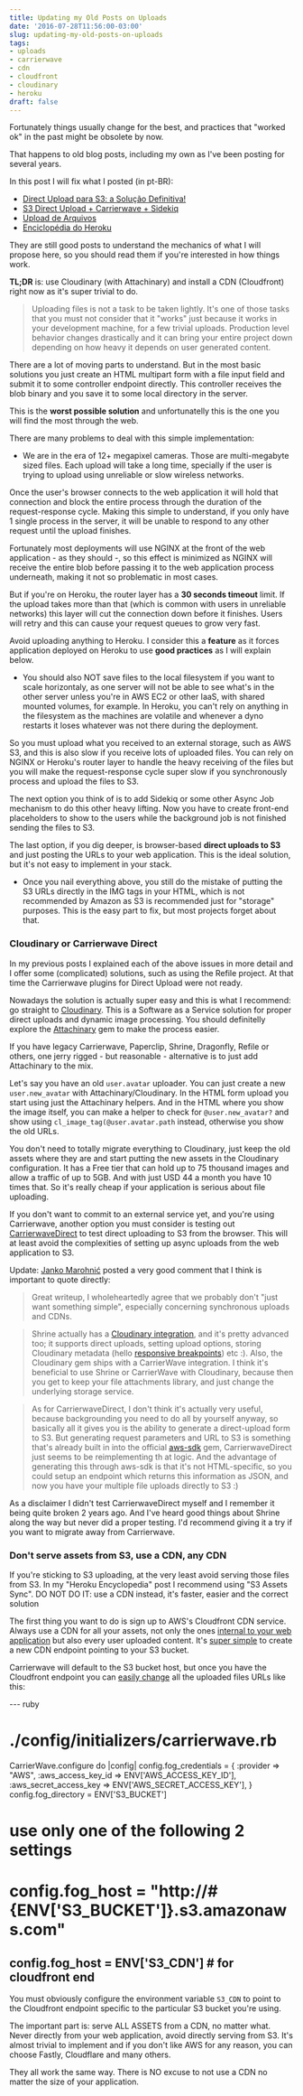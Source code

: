 ```yaml
---
title: Updating my Old Posts on Uploads
date: '2016-07-28T11:56:00-03:00'
slug: updating-my-old-posts-on-uploads
tags:
- uploads
- carrierwave
- cdn
- cloudfront
- cloudinary
- heroku
draft: false
---
```


Fortunately things usually change for the best, and practices that "worked ok" in the past might be obsolete by now.

That happens to old blog posts, including my own as I've been posting for several years.

In this post I will fix what I posted (in pt-BR):

* [Direct Upload para S3: a Solução Definitiva!](http://www.akitaonrails.com/2014/12/18/small-bites-direct-upload-para-s3-a-solucao-definitiva)
* [S3 Direct Upload + Carrierwave + Sidekiq](http://www.akitaonrails.com/2014/03/26/heroku-tips-s3-direct-upload-carrierwave-sidekiq)
* [Upload de Arquivos](http://www.akitaonrails.com/2010/06/23/akita-responde-upload-de-arquivos)
* [Enciclopédia do Heroku](http://www.akitaonrails.com/2012/04/20/heroku-tips-enciclopedia-do-heroku)

They are still good posts to understand the mechanics of what I will propose here, so you should read them if you're interested in how things work.

**TL;DR** is: use Cloudinary (with Attachinary) and install a CDN (Cloudfront) right now as it's super trivial to do.

> Uploading files is not a task to be taken lightly. It's one of those tasks that you must not consider that it "works" just because it works in your development machine, for a few trivial uploads. Production level behavior changes drastically and it can bring your entire project down depending on how heavy it depends on user generated content.

There are a lot of moving parts to understand. But in the most basic solutions you just create an HTML multipart form with a file input field and submit it to some controller endpoint directly. This controller receives the blob binary and you save it to some local directory in the server.

This is the **worst possible solution** and unfortunatelly this is the one you will find the most through the web.

There are many problems to deal with this simple implementation:

* We are in the era of 12+ megapixel cameras. Those are multi-megabyte sized files. Each upload will take a long time, specially if the user is trying to upload using unreliable or slow wireless networks.

Once the user's browser connects to the web application it will hold that connection and block the entire process through the duration of the request-response cycle. Making this simple to understand, if you only have 1 single process in the server, it will be unable to respond to any other request until the upload finishes.

Fortunately most deployments will use NGINX at the front of the web application - as they should -, so this effect is minimized as NGINX will receive the entire blob before passing it to the web application process underneath, making it not so problematic in most cases.

But if you're on Heroku, the router layer has a **30 seconds timeout** limit. If the upload takes more than that (which is common with users in unreliable networks) this layer will cut the connection down before it finishes. Users will retry and this can cause your request queues to grow very fast.

Avoid uploading anything to Heroku. I consider this a **feature** as it forces application deployed on Heroku to use **good practices** as I will explain below.

* You should also NOT save files to the local filesystem if you want to scale horizontaly, as one server will not be able to see what's in the other server unless you're in AWS EC2 or other IaaS, with shared mounted volumes, for example. In Heroku, you can't rely on anything in the filesystem as the machines are volatile and whenever a dyno restarts it loses whatever was not there during the deployment.

So you must upload what you received to an external storage, such as AWS S3, and this is also slow if you receive lots of uploaded files. You can rely on NGINX or Heroku's router layer to handle the heavy receiving of the files but you will make the request-response cycle super slow if you synchronously process and upload the files to S3.

The next option you think of is to add Sidekiq or some other Async Job mechanism to do this other heavy lifting. Now you have to create front-end placeholders to show to the users while the background job is not finished sending the files to S3.

The last option, if you dig deeper, is browser-based **direct uploads to S3** and just posting the URLs to your web application. This is the ideal solution, but it's not easy to implement in your stack.

* Once you nail everything above, you still do the mistake of putting the S3 URLs directly in the IMG tags in your HTML, which is not recommended by Amazon as S3 is recommended just for "storage" purposes. This is the easy part to fix, but most projects forget about that.

### Cloudinary or Carrierwave Direct

In my previous posts I explained each of the above issues in more detail and I offer some (complicated) solutions, such as using the Refile project. At that time the Carrierwave plugins for Direct Upload were not ready.

Nowadays the solution is actually super easy and this is what I recommend: go straight to [Cloudinary](http://cloudinary.com/documentation/rails_integration). This is a Software as a Service solution for proper direct uploads and dynamic image processing. You should definitelly explore the [Attachinary](https://github.com/assembler/attachinary) gem to make the process easier.

If you have legacy Carrierwave, Paperclip, Shrine, Dragonfly, Refile or others, one jerry rigged - but reasonable - alternative is to just add Attachinary to the mix.

Let's say you have an old `user.avatar` uploader. You can just create a new `user.new_avatar` with Attachinary/Cloudinary. In the HTML form upload you start using just the Attachinary helpers. And in the HTML where you show the image itself, you can make a helper to check for `@user.new_avatar?` and show using `cl_image_tag(@user.avatar.path` instead, otherwise you show the old URLs.

You don't need to totally migrate everything to Cloudinary, just keep the old assets where they are and start putting the new assets in the Cloudinary configuration. It has a Free tier that can hold up to 75 thousand images and allow a traffic of up to 5GB. And with just USD 44 a month you have 10 times that. So it's really cheap if your application is serious about file uploading.

If you don't want to commit to an external service yet, and you're using Carrierwave, another option you must consider is testing out [CarrierwaveDirect](https://github.com/dwilkie/carrierwave_direct) to test direct uploading to S3 from the browser. This will at least avoid the complexities of setting up async uploads from the web application to S3.

Update: [Janko Marohnić](https://github.com/janko-m) posted a very good comment that I think is important to quote directly:

> Great writeup, I wholeheartedly agree that we probably don't "just want something simple", especially concerning synchronous uploads and CDNs.

> Shrine actually has a [Cloudinary integration](https://github.com/janko-m/shrine-cloudinary), and it's pretty advanced too; it supports direct uploads, setting upload options, storing Cloudinary metadata (hello [responsive breakpoints](http://cloudinary.com/blog/introducing_intelligent_responsive_image_breakpoints_solutions)) etc :). Also, the Cloudinary gem ships with a CarrierWave integration. I think it's beneficial to use Shrine or CarrierWave with Cloudinary, because then you get to keep your file attachments library, and just change the underlying storage service.

> As for CarrierwaveDirect, I don't think it's actually very useful, because backgrounding you need to do all by yourself anyway, so basically all it gives you is the ability to generate a direct-upload form to S3. But generating request parameters and URL to S3 is something that's already built in into the official [aws-sdk](https://github.com/aws/aws-sdk-ruby) gem, CarrierwaveDirect just seems to be reimplementing th at logic. And the advantage of generating this through aws-sdk is that it's not HTML-specific, so you could setup an endpoint which returns this information as JSON, and now you have your multiple file uploads directly to S3 :)

As a disclaimer I didn't test CarrierwaveDirect myself and I remember it being quite broken 2 years ago. And I've heard good things about Shrine along the way but never did a proper testing. I'd recommend giving it a try if you want to migrate away from Carrierwave.

### Don't serve assets from S3, use a CDN, any CDN

If you're sticking to S3 uploading, at the very least avoid serving those files from S3. In my "Heroku Encyclopedia" post I recommend using "S3 Assets Sync". DO NOT DO IT: use a CDN instead, it's faster, easier and the correct solution

The first thing you want to do is sign up to AWS's Cloudfront CDN service. Always use a CDN for all your assets, not only the ones [internal to your web application](http://www.algonauti.com/posts/speed-up-ugc-with-cloudfront) but also every user uploaded content. It's [super simple](https://devcenter.heroku.com/articles/using-amazon-cloudfront-cdn) to create a new CDN endpoint pointing to your S3 bucket.

Carrierwave will default to the S3 bucket host, but once you have the Cloudfront endpoint you can [easily change](https://dzone.com/articles/carrierwave-heroku-cloudfront) all the uploaded files URLs like this:

--- ruby
# ./config/initializers/carrierwave.rb
CarrierWave.configure do |config|
  config.fog_credentials = {
    :provider => "AWS",
    :aws_access_key_id => ENV['AWS_ACCESS_KEY_ID'],
    :aws_secret_access_key => ENV['AWS_SECRET_ACCESS_KEY'],
  }
  config.fog_directory = ENV['S3_BUCKET']

  # use only one of the following 2 settings
  # config.fog_host = "http://#{ENV['S3_BUCKET']}.s3.amazonaws.com"
  config.fog_host = ENV['S3_CDN'] # for cloudfront
end
---

You must obviously configure the environment variable `S3_CDN` to point to the Cloudfront endpoint specific to the particular S3 bucket you're using.

The important part is: serve ALL ASSETS from a CDN, no matter what. Never directly from your web application, avoid directly serving from S3. It's almost trivial to implement and if you don't like AWS for any reason, you can choose Fastly, Cloudflare and many others.

They all work the same way. There is NO excuse to not use a CDN no matter the size of your application.
